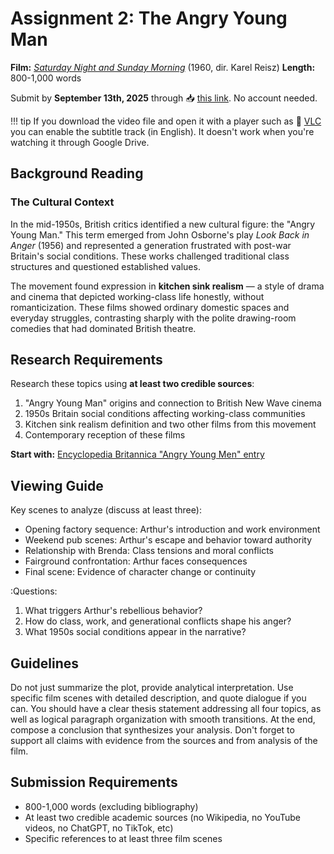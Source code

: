 # Assignment 2: The Angry Young Man

**Film:** [*Saturday Night and Sunday Morning*](https://drive.google.com/file/d/1ZqW94lRuFeZC_8eAf6QFYN3R06jHFv8V/view?usp=sharing) (1960, dir. Karel Reisz) 
**Length:** 800-1,000 words  

Submit by **September 13th, 2025** through :inbox_tray: [this link](https://www.dropbox.com/request/n38h59iqAJSjBx6nVUWx). No account needed.

!!! tip
    If you download the video file and open it with a player such as :link: [VLC](https://www.videolan.org/vlc/download-windows.html) you can enable the subtitle track (in English). It doesn't work when you're watching it through Google Drive.

## Background Reading

### The Cultural Context

In the mid-1950s, British critics identified a new cultural figure: the "Angry Young Man." This term emerged from John Osborne's play *Look Back in Anger* (1956) and represented a generation frustrated with post-war Britain's social conditions. These works challenged traditional class structures and questioned established values.

The movement found expression in **kitchen sink realism** — a style of drama and cinema that depicted working-class life honestly, without romanticization. These films showed ordinary domestic spaces and everyday struggles, contrasting sharply with the polite drawing-room comedies that had dominated British theatre.

## Research Requirements

Research these topics using **at least two credible sources**:

1. "Angry Young Man" origins and connection to British New Wave cinema
2. 1950s Britain social conditions affecting working-class communities  
3. Kitchen sink realism definition and two other films from this movement
4. Contemporary reception of these films

**Start with:** [Encyclopedia Britannica "Angry Young Men" entry](https://www.britannica.com/topic/Angry-Young-Men)

## Viewing Guide

Key scenes to analyze (discuss at least three):

- Opening factory sequence: Arthur's introduction and work environment
- Weekend pub scenes: Arthur's escape and behavior toward authority  
- Relationship with Brenda: Class tensions and moral conflicts
- Fairground confrontation: Arthur faces consequences
- Final scene: Evidence of character change or continuity

:Questions:

1. What triggers Arthur's rebellious behavior?
2. How do class, work, and generational conflicts shape his anger?
3. What 1950s social conditions appear in the narrative? 

## Guidelines

Do not just summarize the plot, provide analytical interpretation. Use specific film scenes with detailed description, and quote dialogue if you can. You should have a clear thesis statement addressing all four topics, as well as logical paragraph organization with smooth transitions. At the end, compose a conclusion that synthesizes your analysis. Don't forget to support all claims with evidence from the sources and from analysis of the film.

## Submission Requirements

- 800-1,000 words (excluding bibliography)
- At least two credible academic sources (no Wikipedia, no YouTube videos, no ChatGPT, no TikTok, etc)
- Specific references to at least three film scenes